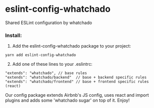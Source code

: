 # eslint-config-whatchado

Shared ESLint configuration by whatchado

### Install: 

1. Add the eslint-config-whatchado package to your project:  

```
yarn add eslint-config-whatchado
```

2. Add one of these lines to your .eslintrc:

```
"extends": "whatchado", // base rules
"extends": "whatchado/backend"  // base + backend specific rules 
"extends": "whatchado/frontend" // base + frontend specific rules (react)
```


Our config package extends Airbnb's JS config, uses react and import plugins and adds some 'whatchado sugar' on top of it. Enjoy! 